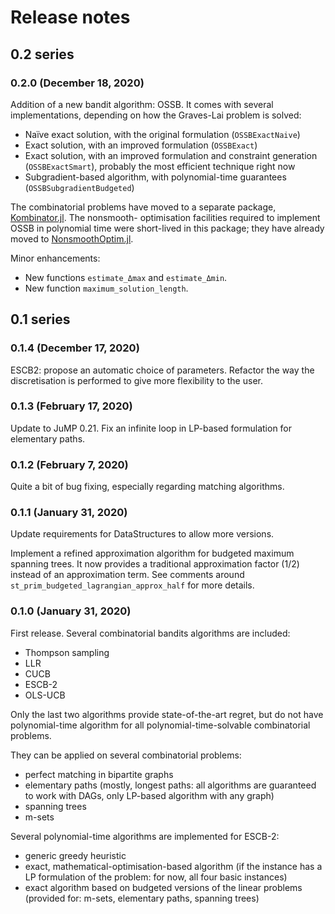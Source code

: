 # Release notes

## 0.2 series

### 0.2.0 (December 18, 2020)

Addition of a new bandit algorithm: OSSB. It comes with several implementations, 
depending on how the Graves-Lai problem is solved:

* Naïve exact solution, with the original formulation (`OSSBExactNaive`)
* Exact solution, with an improved formulation (`OSSBExact`)
* Exact solution, with an improved formulation and constraint generation (`OSSBExactSmart`), 
  probably the most efficient technique right now
* Subgradient-based algorithm, with polynomial-time guarantees (`OSSBSubgradientBudgeted`)

The combinatorial problems have moved to a separate package, 
[Kombinator.jl](https://github.com/dourouc05/Kombinator.jl). The nonsmooth-
optimisation facilities required to implement OSSB in polynomial time were
short-lived in this package; they have already moved to 
[NonsmoothOptim.jl](NonsmoothOptim.jl).

Minor enhancements: 

* New functions `estimate_Δmax` and `estimate_Δmin`. 
* New function `maximum_solution_length`. 

## 0.1 series

### 0.1.4 (December 17, 2020)

ESCB2: propose an automatic choice of parameters. Refactor the way the
discretisation is performed to give more flexibility to the user. 

### 0.1.3 (February 17, 2020)

Update to JuMP 0.21. Fix an infinite loop in LP-based formulation for
elementary paths.

### 0.1.2 (February 7, 2020)

Quite a bit of bug fixing, especially regarding matching algorithms.

### 0.1.1 (January 31, 2020)

Update requirements for DataStructures to allow more versions.

Implement a refined approximation algorithm for budgeted maximum spanning trees.
It now provides a traditional approximation factor (1/2) instead of an
approximation term. See comments around `st_prim_budgeted_lagrangian_approx_half`
for more details.

### 0.1.0 (January 31, 2020)

First release. Several combinatorial bandits algorithms are included:

* Thompson sampling
* LLR
* CUCB
* ESCB-2
* OLS-UCB

Only the last two algorithms provide state-of-the-art regret, but do not have
polynomial-time algorithm for all polynomial-time-solvable combinatorial
problems.

They can be applied on several combinatorial problems:

* perfect matching in bipartite graphs
* elementary paths (mostly, longest paths: all algorithms are guaranteed to work
  with DAGs, only LP-based algorithm with any graph)
* spanning trees
* m-sets

Several polynomial-time algorithms are implemented for ESCB-2:

* generic greedy heuristic
* exact, mathematical-optimisation-based algorithm (if the instance has a LP
  formulation of the problem: for now, all four basic instances)
* exact algorithm based on budgeted versions of the linear problems
  (provided for: m-sets, elementary paths, spanning trees)

